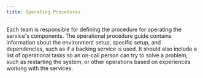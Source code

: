 ```yaml
---
title: Operating Procedures
---
```


Each team is responsible for defining the procedure for operating the service's components. The operational procedure guide contains information about the environment setup, specific setup, and dependencies, such as if a backing service is used. It should also include a list of operational tasks so an on-call person can try to solve a problem, such as restarting the system, or other operations based on experiences working with the services.
